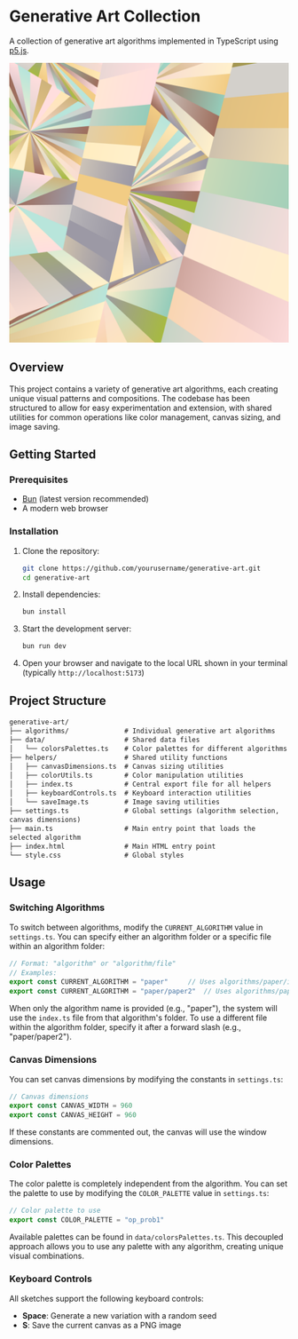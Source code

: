 # Generative Art Collection

A collection of generative art algorithms implemented in TypeScript using [p5.js](https://p5js.org/).

![Example Image](output/antipi_1.png)

## Overview

This project contains a variety of generative art algorithms, each creating unique visual patterns and compositions. The codebase has been structured to allow for easy experimentation and extension, with shared utilities for common operations like color management, canvas sizing, and image saving.

## Getting Started

### Prerequisites

- [Bun](https://bun.sh/) (latest version recommended)
- A modern web browser

### Installation

1. Clone the repository:
   ```bash
   git clone https://github.com/yourusername/generative-art.git
   cd generative-art
   ```

2. Install dependencies:
   ```bash
   bun install
   ```

3. Start the development server:
   ```bash
   bun run dev
   ```

4. Open your browser and navigate to the local URL shown in your terminal (typically `http://localhost:5173`)

## Project Structure

```
generative-art/
├── algorithms/              # Individual generative art algorithms
├── data/                    # Shared data files
│   └── colorsPalettes.ts    # Color palettes for different algorithms
├── helpers/                 # Shared utility functions
│   ├── canvasDimensions.ts  # Canvas sizing utilities
│   ├── colorUtils.ts        # Color manipulation utilities
│   ├── index.ts             # Central export file for all helpers
│   ├── keyboardControls.ts  # Keyboard interaction utilities
│   └── saveImage.ts         # Image saving utilities
├── settings.ts              # Global settings (algorithm selection, canvas dimensions)
├── main.ts                  # Main entry point that loads the selected algorithm
├── index.html               # Main HTML entry point
└── style.css                # Global styles
```

## Usage

### Switching Algorithms

To switch between algorithms, modify the `CURRENT_ALGORITHM` value in `settings.ts`. You can specify either an algorithm folder or a specific file within an algorithm folder:

```typescript
// Format: "algorithm" or "algorithm/file"
// Examples:
export const CURRENT_ALGORITHM = "paper"     // Uses algorithms/paper/index.ts
export const CURRENT_ALGORITHM = "paper/paper2"  // Uses algorithms/paper/paper2.ts
```

When only the algorithm name is provided (e.g., "paper"), the system will use the `index.ts` file from that algorithm's folder. To use a different file within the algorithm folder, specify it after a forward slash (e.g., "paper/paper2").

### Canvas Dimensions

You can set canvas dimensions by modifying the constants in `settings.ts`:

```typescript
// Canvas dimensions
export const CANVAS_WIDTH = 960
export const CANVAS_HEIGHT = 960
```

If these constants are commented out, the canvas will use the window dimensions.

### Color Palettes

The color palette is completely independent from the algorithm. You can set the palette to use by modifying the `COLOR_PALETTE` value in `settings.ts`:

```typescript
// Color palette to use
export const COLOR_PALETTE = "op_prob1"
```

Available palettes can be found in `data/colorsPalettes.ts`. This decoupled approach allows you to use any palette with any algorithm, creating unique visual combinations.

### Keyboard Controls

All sketches support the following keyboard controls:
- **Space**: Generate a new variation with a random seed
- **S**: Save the current canvas as a PNG image

